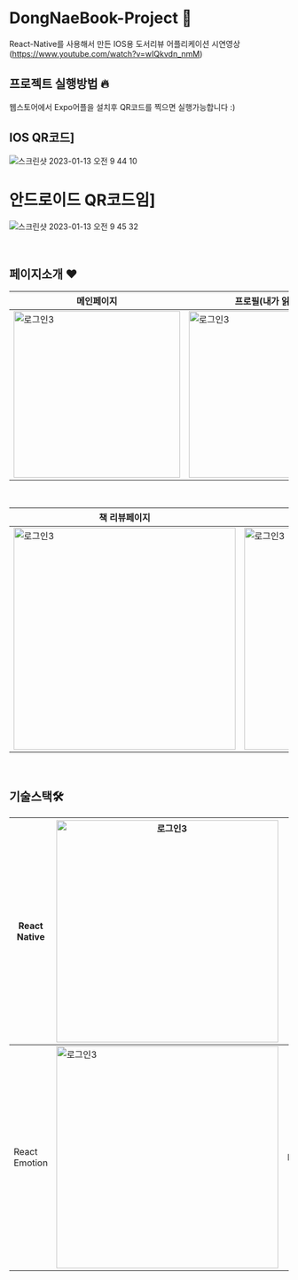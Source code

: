 # DongNaeBook-Project 📱
React-Native를 사용해서 만든
IOS용 도서리뷰 어플리케이션
시연영상 (https://www.youtube.com/watch?v=wIQkvdn_nmM)
</br>

## 프로젝트 실행방법 🔥
웹스토어에서 Expo어플을 설치후 QR코드를 찍으면 실행가능합니다 :)

## IOS QR코드]
![스크린샷 2023-01-13 오전 9 44 10](https://user-images.githubusercontent.com/117566375/212211169-d284224b-8713-4b6d-ac01-a129b501cb68.png)
 
# 안드로이드 QR코드임]
![스크린샷 2023-01-13 오전 9 45 32](https://user-images.githubusercontent.com/117566375/212211303-d5656e63-bdb6-4cd8-9858-712f941ee10f.png)

</br>

## 페이지소개 ❤️
| 메인페이지 | 프로필(내가 읽은책) | 프로필(내가 쓴리뷰) |
|---------|----------------|-----------------|
|<img width="300" alt="로그인3" src="https://user-images.githubusercontent.com/117566375/225190085-7a8cfec9-1037-411d-a4d0-3f111d801fc8.jpeg">|<img width="300" alt="로그인3" src="https://user-images.githubusercontent.com/117566375/225190083-5c770156-5011-47a5-8522-fcf34d08bd2c.jpeg">|  <img width="300" alt="로그인3" src="https://user-images.githubusercontent.com/117566375/225190076-0d1ae78a-f148-4e3d-8165-f6e8c527b9d2.jpeg">|
 
 </br>
 
| 책 리뷰페이지 |책 검색페이지|
|------------|----------------|
|<img width="400" alt="로그인3" src="https://user-images.githubusercontent.com/117566375/225190079-0821cd40-d6a8-4ca8-b3f1-14b4a752682d.jpeg">| <img width="400" alt="로그인3" src="https://user-images.githubusercontent.com/117566375/225190061-54ee5d65-ab92-4bb9-a707-23fe1353b903.jpeg">|   

 </br>

## 기술스택🛠 
| React Native| <img width="400" alt="로그인3" src="https://user-images.githubusercontent.com/117566375/225522439-64a30569-b15e-424b-8273-40223ed441e7.jpeg"> | React Query | <img width="400" alt="로그인3" src="https://user-images.githubusercontent.com/117566375/225522194-860ff6f2-eebd-4072-8aea-847c8a69a626.svg">|
|---|---|---|---|
|React Emotion| <img width="400" alt="로그인3" src="https://user-images.githubusercontent.com/117566375/225522218-8fe7de1e-8f22-49b5-8f23-3989fafb46c4.png">|Firebase| <img width="400" alt="로그인3" src="https://user-images.githubusercontent.com/117566375/225522222-6af80e60-3353-47b3-b399-77c20036b125.png">|





